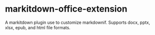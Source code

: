 # markitdown-office-extension
A markitdown plugin use to customize markdownif. Supports docx, pptx, xlsx, epub, and html file formats.
